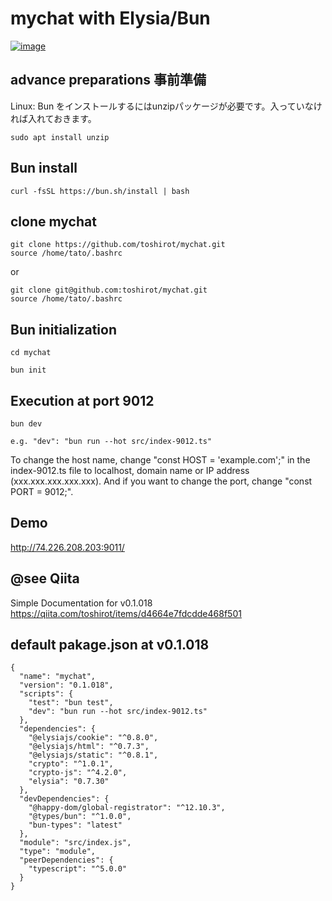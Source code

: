 # mychat with Elysia/Bun

[![image](https://github.com/toshirot/mychat/assets/154680/bad677a9-2783-4617-964e-63d48ada5a25)](http://74.226.208.203:9012/)



## advance preparations 事前準備
Linux: Bun をインストールするにはunzipパッケージが必要です。入っていなければ入れておきます。
```
sudo apt install unzip 
```
## Bun install
```
curl -fsSL https://bun.sh/install | bash
```
## clone mychat
```
git clone https://github.com/toshirot/mychat.git
source /home/tato/.bashrc
```
or 
```
git clone git@github.com:toshirot/mychat.git
source /home/tato/.bashrc
```

## Bun initialization
```
cd mychat
```
```
bun init
```
## Execution at port 9012
```
bun dev

e.g. "dev": "bun run --hot src/index-9012.ts"
```
To change the host name, change "const HOST = 'example.com';" in the index-9012.ts file to localhost, domain name or IP address (xxx.xxx.xxx.xxx.xxx).
And if you want to change the port, change "const PORT = 9012;".

## Demo

http://74.226.208.203:9011/

## @see Qiita
Simple Documentation for v0.1.018
https://qiita.com/toshirot/items/d4664e7fdcdde468f501

## default pakage.json at v0.1.018
```
{
  "name": "mychat",
  "version": "0.1.018",
  "scripts": {
    "test": "bun test",
    "dev": "bun run --hot src/index-9012.ts"
  },
  "dependencies": {
    "@elysiajs/cookie": "^0.8.0",
    "@elysiajs/html": "^0.7.3",
    "@elysiajs/static": "^0.8.1",
    "crypto": "^1.0.1",
    "crypto-js": "^4.2.0",
    "elysia": "0.7.30"
  },
  "devDependencies": {
    "@happy-dom/global-registrator": "^12.10.3",
    "@types/bun": "^1.0.0",
    "bun-types": "latest"
  },
  "module": "src/index.js",
  "type": "module",
  "peerDependencies": {
    "typescript": "^5.0.0"
  }
}
```
